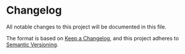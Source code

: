 # Changelog
All notable changes to this project will be documented in this file.

The format is based on [Keep a Changelog](https://keepachangelog.com/en/1.0.0/),
and this project adheres to [Semantic Versioning](https://semver.org/spec/v2.0.0.html).

<!-- ## [1.0.0] - 2017-06-20
### Added
- Added CHANGELOG.md to root which will be used to keep track of notable changes to the project.
- Added to CONTRIBUTING.md.
- Added 3
- Added 4

### Changed
- Changed 1
- Changed 2
- Changed 3

### Removed
- Removed 1
- Removed 2 -->